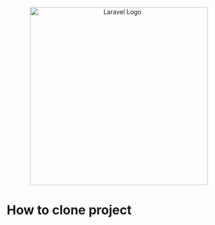<p align="center"><img src="https://image.pngaaa.com/904/2275904-middle.png" width="400" alt="Laravel Logo"></p>

# How to clone project
